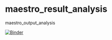 # maestro_result_analysis
maestro_output_analysis

[![Binder](https://mybinder.org/badge_logo.svg)]( https://mybinder.org/v2/gh/smalik48/maestro_result_analysis/0d865c05fab72060b160382e76fae07ec3e37906)
